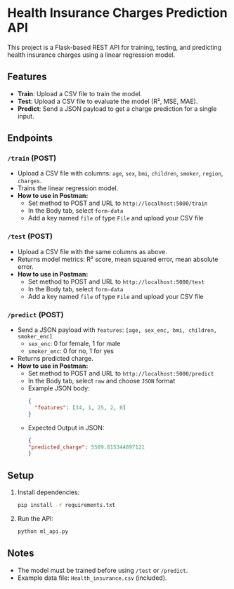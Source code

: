 # Health Insurance Charges Prediction API

This project is a Flask-based REST API for training, testing, and predicting health insurance charges using a linear regression model.

## Features
- **Train**: Upload a CSV file to train the model.
- **Test**: Upload a CSV file to evaluate the model (R², MSE, MAE).
- **Predict**: Send a JSON payload to get a charge prediction for a single input.

## Endpoints

### `/train` (POST)
- Upload a CSV file with columns: `age`, `sex`, `bmi`, `children`, `smoker`, `region`, `charges`.
- Trains the linear regression model.
- **How to use in Postman:**
  - Set method to POST and URL to `http://localhost:5000/train`
  - In the Body tab, select `form-data`
  - Add a key named `file` of type `File` and upload your CSV file

### `/test` (POST)
- Upload a CSV file with the same columns as above.
- Returns model metrics: R² score, mean squared error, mean absolute error.
- **How to use in Postman:**
  - Set method to POST and URL to `http://localhost:5000/test`
  - In the Body tab, select `form-data`
  - Add a key named `file` of type `File` and upload your CSV file

### `/predict` (POST)
- Send a JSON payload with `features`: `[age, sex_enc, bmi, children, smoker_enc]`
  - `sex_enc`: 0 for female, 1 for male
  - `smoker_enc`: 0 for no, 1 for yes
- Returns predicted charge.
- **How to use in Postman:**
  - Set method to POST and URL to `http://localhost:5000/predict`
  - In the Body tab, select `raw` and choose `JSON` format
  - Example JSON body:
    ```json
    {
      "features": [34, 1, 25, 2, 0]
    }
    ```
  - Expected Output in JSON:
    ```json
    {
    "predicted_charge": 5589.815344897121
    }
    ```

## Setup
1. Install dependencies:
   ```bash
   pip install -r requirements.txt
   ```
2. Run the API:
   ```bash
   python ml_api.py
   ```

## Notes
- The model must be trained before using `/test` or `/predict`.
- Example data file: `Health_insurance.csv` (included).

